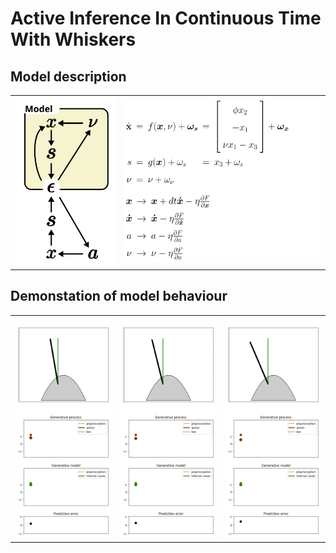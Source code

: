
# Active Inference In Continuous Time With Whiskers

## Model description
<table>
<tr>
<td>
<img src="pics/model.svg" width="100%"/>
</td>
<td>
<img src="pics/description_gm.svg" width="1200em"/>
</td>
</tr>
</table>

## Demonstation of model behaviour
<table>
  <tr>
<td><img src="pics/still.gif" width="100%"/>
    </td>
    <td><img src="pics/normal.gif" width="100%"/>
    </td>
    <td><img src="pics/large.gif" width="100%"/>
    </td>
  </tr>
</table>
